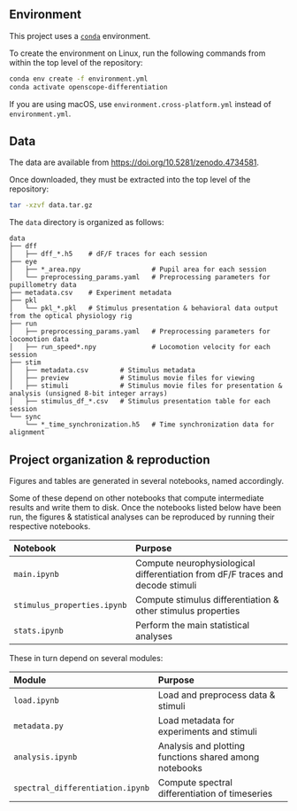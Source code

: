 ## Environment

This project uses a [`conda`](https://docs.conda.io/en/latest/miniconda.html)
environment.

To create the environment on Linux, run the following commands from within the
top level of the repository:

```bash
conda env create -f environment.yml
conda activate openscope-differentiation
```

If you are using macOS, use `environment.cross-platform.yml` instead of
`environment.yml`.

## Data

The data are available from https://doi.org/10.5281/zenodo.4734581.

Once downloaded, they must be extracted into the top level of the repository:

```bash
tar -xzvf data.tar.gz
```

The `data` directory is organized as follows:

```
data
├── dff
│   ├── dff_*.h5    # dF/F traces for each session
├── eye
│   ├── *_area.npy                  # Pupil area for each session
│   └── preprocessing_params.yaml   # Preprocessing parameters for pupillometry data
├── metadata.csv    # Experiment metadata
├── pkl
│   └── pkl_*.pkl   # Stimulus presentation & behavioral data output from the optical physiology rig
├── run
│   ├── preprocessing_params.yaml   # Preprocessing parameters for locomotion data
│   ├── run_speed*.npy              # Locomotion velocity for each session
├── stim
│   ├── metadata.csv        # Stimulus metadata
│   ├── preview             # Stimulus movie files for viewing
│   ├── stimuli             # Stimulus movie files for presentation & analysis (unsigned 8-bit integer arrays)
│   ├── stimulus_df_*.csv   # Stimulus presentation table for each session
└── sync
    └── *_time_synchronization.h5   # Time synchronization data for alignment
```

## Project organization & reproduction

Figures and tables are generated in several notebooks, named accordingly.

Some of these depend on other notebooks that compute intermediate results and
write them to disk. Once the notebooks listed below have been run, the figures &
statistical analyses can be reproduced by running their respective notebooks.

| Notebook                    | Purpose                                                                        |
| :-------------------------- | :----------------------------------------------------------------------------- |
| `main.ipynb`                | Compute neurophysiological differentiation from dF/F traces and decode stimuli |
| `stimulus_properties.ipynb` | Compute stimulus differentiation & other stimulus properties                   |
| `stats.ipynb`               | Perform the main statistical analyses                                          |

These in turn depend on several modules:

| Module                           | Purpose                                                |
| :------------------------------- | :----------------------------------------------------- |
| `load.ipynb`                     | Load and preprocess data & stimuli                     |
| `metadata.py`                    | Load metadata for experiments and stimuli              |
| `analysis.ipynb`                 | Analysis and plotting functions shared among notebooks |
| `spectral_differentiation.ipynb` | Compute spectral differentiation of timeseries         |
